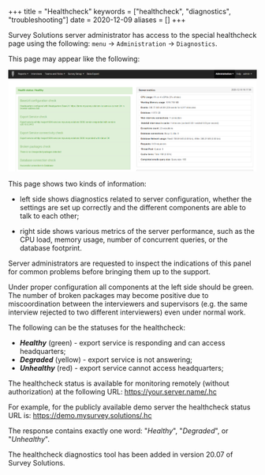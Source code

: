 +++
title = "Healthcheck"
keywords = ["healthcheck", "diagnostics", "troubleshooting"]
date = 2020-12-09
aliases = []
+++

Survey Solutions server administrator has access to the special healthcheck
page using the following: `menu` &#x2192; `Administration` &#x2192; `Diagnostics`.

This page may appear like the following:

<CENTER><A href="images/administration_diagnostics.png">
  <img src="images/administration_diagnostics.png" width=800>
</A></CENTER>

This page shows two kinds of information:

- left side shows diagnostics related to server configuration, whether the
settings are set up correctly and the different components are able to talk
to each other;

- right side shows various metrics of the server performance, such as the
CPU load, memory usage, number of concurrent queries, or the database footprint.

Server administrators are requested to inspect the indications of this panel for
common problems before bringing them up to the support.

Under proper configuration all components at the left side should be green. The
number of broken packages may become positive due to miscoordination between the
interviewers and supervisors (e.g. the same interview rejected to two different
interviewers) even under normal work.

The following can be the statuses for the healthcheck:

- ***Healthy*** (green) - export service is responding and can access headquarters;
- ***Degraded*** (yellow) - export service is not answering;
- ***Unhealthy*** (red) - export service cannot access headquarters;

The healthcheck status is available for monitoring remotely (without
authorization) at the following URL: https://your.server.name/.hc

For example, for the publicly available demo server the healthcheck status URL is:
https://demo.mysurvey.solutions/.hc

The response contains exactly one word: "*Healthy*", "*Degraded*", or
"*Unhealthy*".

The healthcheck diagnostics tool has been added in version 20.07 of Survey
Solutions.
